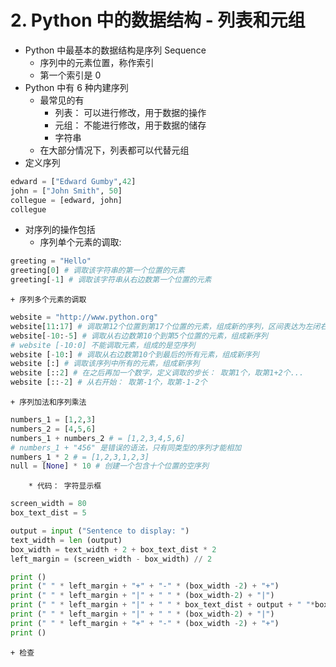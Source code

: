 # 2. Python 中的数据结构 - 列表和元组
- Python 中最基本的数据结构是序列 Sequence
	+ 序列中的元素位置，称作索引
	+ 第一个索引是 0
- Python 中有 6 种内建序列
	+ 最常见的有
		* 列表： 可以进行修改，用于数据的操作
		* 元组： 不能进行修改，用于数据的储存
		* 字符串
	+ 在大部分情况下，列表都可以代替元组
- 定义序列
``` python 
edward = ["Edward Gumby",42]
john = ["John Smith", 50]
collegue = [edward, john]
collegue
```
- 对序列的操作包括
	+ 序列单个元素的调取:
``` python
greeting = "Hello"
greeting[0] # 调取该字符串的第一个位置的元素
greeting[-1] # 调取该字符串从右边数第一个位置的元素
```
	+ 序列多个元素的调取
``` python
website = "http://www.python.org"
website[11:17] # 调取第12个位置到第17个位置的元素，组成新的序列，区间表达为左闭右开
website[-10:-5] # 调取从右边数第10个到第5个位置的元素，组成新序列
# website [-10:0] 不能调取元素，组成的是空序列
website [-10:] # 调取从右边数第10个到最后的所有元素，组成新序列
website [:] # 调取该序列中所有的元素，组成新序列
website [::2] # 在之后再加一个数字，定义调取的步长： 取第1个，取第1+2个...
website [::-2] # 从右开始： 取第-1个，取第-1-2个
```
	+ 序列加法和序列乘法
``` python
numbers_1 = [1,2,3]
numbers_2 = [4,5,6]
numbers_1 + numbers_2 # = [1,2,3,4,5,6]
# numbers_1 + "456" 是错误的语法，只有同类型的序列才能相加
numbers_1 * 2 # = [1,2,3,1,2,3] 
null = [None] * 10 # 创建一个包含十个位置的空序列
```
		* 代码： 字符显示框
``` python
screen_width = 80
box_text_dist = 5

output = input ("Sentence to display: ")
text_width = len (output)
box_width = text_width + 2 + box_text_dist * 2 
left_margin = (screen_width - box_width) // 2

print ()
print (" " * left_margin + "+" + "-" * (box_width -2) + "+")
print (" " * left_margin + "|" + " " * (box_width-2) + "|")
print (" " * left_margin + "|" + " " * box_text_dist + output + " "*box_text_dist + "|")
print (" " * left_margin + "|" + " " * (box_width-2) + "|")
print (" " * left_margin + "+" + "-" * (box_width -2) + "+")
print ()
```
	+ 检查

